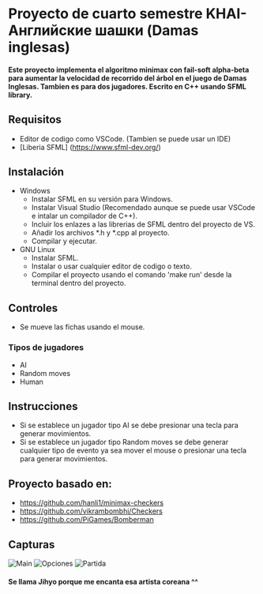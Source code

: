 # Proyecto de cuarto semestre KHAI-Английские шашки (Damas inglesas)

#### Este proyecto implementa el algoritmo minimax con fail-soft alpha-beta para aumentar la velocidad de recorrido del árbol en el juego de Damas Inglesas. Tambien es para dos jugadores. Escrito en C++ usando SFML library.

## Requisitos

* Editor de codigo como VSCode. (Tambien se puede usar un IDE)
* [Liberia SFML] (https://www.sfml-dev.org/)

## Instalación

* Windows
  * Instalar SFML en su versión para Windows.
  * Instalar Visual Studio (Recomendado aunque se puede usar VSCode e intalar un compilador de C++).
  * Incluir los enlazes a las librerias de SFML dentro del proyecto de VS.
  * Añadir los archivos *.h y *.cpp al proyecto.
  * Compilar y ejecutar. 
* GNU Linux
  * Instalar SFML.
  * Instalar o usar cualquier editor de codigo o texto.
  * Compilar el proyecto usando el comando 'make run' desde la terminal dentro del proyecto.

## Controles

* Se mueve las fichas usando el mouse.

### Tipos de jugadores

* AI
* Random moves
* Human

## Instrucciones

* Si se establece un jugador tipo AI se debe presionar una tecla para generar movimientos.
* Si se establece un jugador tipo Random moves se debe generar cualquier tipo de evento ya sea mover el mouse o presionar una tecla para generar movimientos.

## Proyecto basado en:

* <https://github.com/hanli1/minimax-checkers>
* <https://github.com/vikrambombhi/Checkers>
* <https://github.com/PiGames/Bomberman>

## Capturas
![Main](https://scontent.fhrk1-1.fna.fbcdn.net/v/t1.15752-9/60984901_313659376201323_2293069626151534592_n.png?_nc_cat=111&_nc_ht=scontent.fhrk1-1.fna&oh=f2d1d31c4b5b519a153d92cbd9020b7e&oe=5D6B0B4C "Main del juego")
![Opciones](https://scontent.fhrk1-1.fna.fbcdn.net/v/t1.15752-9/60626576_306879900207112_8831186053227347968_n.png?_nc_cat=107&_nc_ht=scontent.fhrk1-1.fna&oh=72781d7c477c9801de0e6fe6761f5375&oe=5D5D6822 "Opciones")
![Partida](https://scontent.fhrk1-1.fna.fbcdn.net/v/t1.15752-9/60669870_1376935792445357_7410696985251938304_n.png?_nc_cat=104&_nc_ht=scontent.fhrk1-1.fna&oh=4ddd738d810ba6895cbfe572126489f7&oe=5D563988 "Partida del juego")

#### Se llama Jihyo porque me encanta esa artista coreana ^^
